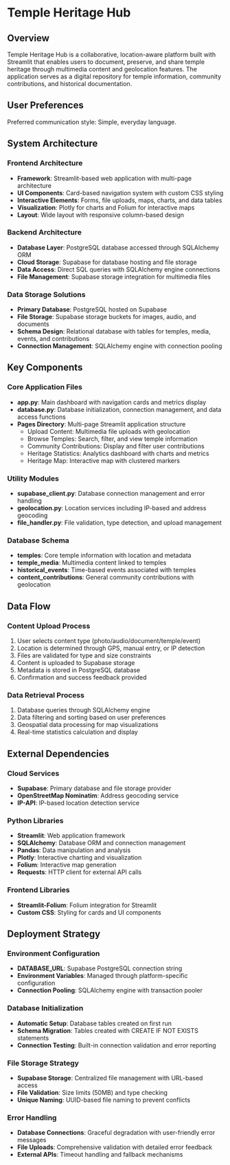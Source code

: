 # Temple Heritage Hub

## Overview

Temple Heritage Hub is a collaborative, location-aware platform built with Streamlit that enables users to document, preserve, and share temple heritage through multimedia content and geolocation features. The application serves as a digital repository for temple information, community contributions, and historical documentation.

## User Preferences

Preferred communication style: Simple, everyday language.

## System Architecture

### Frontend Architecture
- **Framework**: Streamlit-based web application with multi-page architecture
- **UI Components**: Card-based navigation system with custom CSS styling
- **Interactive Elements**: Forms, file uploads, maps, charts, and data tables
- **Visualization**: Plotly for charts and Folium for interactive maps
- **Layout**: Wide layout with responsive column-based design

### Backend Architecture
- **Database Layer**: PostgreSQL database accessed through SQLAlchemy ORM
- **Cloud Storage**: Supabase for database hosting and file storage
- **Data Access**: Direct SQL queries with SQLAlchemy engine connections
- **File Management**: Supabase storage integration for multimedia files

### Data Storage Solutions
- **Primary Database**: PostgreSQL hosted on Supabase
- **File Storage**: Supabase storage buckets for images, audio, and documents
- **Schema Design**: Relational database with tables for temples, media, events, and contributions
- **Connection Management**: SQLAlchemy engine with connection pooling

## Key Components

### Core Application Files
- **app.py**: Main dashboard with navigation cards and metrics display
- **database.py**: Database initialization, connection management, and data access functions
- **Pages Directory**: Multi-page Streamlit application structure
  - Upload Content: Multimedia file uploads with geolocation
  - Browse Temples: Search, filter, and view temple information
  - Community Contributions: Display and filter user contributions
  - Heritage Statistics: Analytics dashboard with charts and metrics
  - Heritage Map: Interactive map with clustered markers

### Utility Modules
- **supabase_client.py**: Database connection management and error handling
- **geolocation.py**: Location services including IP-based and address geocoding
- **file_handler.py**: File validation, type detection, and upload management

### Database Schema
- **temples**: Core temple information with location and metadata
- **temple_media**: Multimedia content linked to temples
- **historical_events**: Time-based events associated with temples
- **content_contributions**: General community contributions with geolocation

## Data Flow

### Content Upload Process
1. User selects content type (photo/audio/document/temple/event)
2. Location is determined through GPS, manual entry, or IP detection
3. Files are validated for type and size constraints
4. Content is uploaded to Supabase storage
5. Metadata is stored in PostgreSQL database
6. Confirmation and success feedback provided

### Data Retrieval Process
1. Database queries through SQLAlchemy engine
2. Data filtering and sorting based on user preferences
3. Geospatial data processing for map visualizations
4. Real-time statistics calculation and display

## External Dependencies

### Cloud Services
- **Supabase**: Primary database and file storage provider
- **OpenStreetMap Nominatim**: Address geocoding service
- **IP-API**: IP-based location detection service

### Python Libraries
- **Streamlit**: Web application framework
- **SQLAlchemy**: Database ORM and connection management
- **Pandas**: Data manipulation and analysis
- **Plotly**: Interactive charting and visualization
- **Folium**: Interactive map generation
- **Requests**: HTTP client for external API calls

### Frontend Libraries
- **Streamlit-Folium**: Folium integration for Streamlit
- **Custom CSS**: Styling for cards and UI components

## Deployment Strategy

### Environment Configuration
- **DATABASE_URL**: Supabase PostgreSQL connection string
- **Environment Variables**: Managed through platform-specific configuration
- **Connection Pooling**: SQLAlchemy engine with transaction pooler

### Database Initialization
- **Automatic Setup**: Database tables created on first run
- **Schema Migration**: Tables created with CREATE IF NOT EXISTS statements
- **Connection Testing**: Built-in connection validation and error reporting

### File Storage Strategy
- **Supabase Storage**: Centralized file management with URL-based access
- **File Validation**: Size limits (50MB) and type checking
- **Unique Naming**: UUID-based file naming to prevent conflicts

### Error Handling
- **Database Connections**: Graceful degradation with user-friendly error messages
- **File Uploads**: Comprehensive validation with detailed error feedback
- **External APIs**: Timeout handling and fallback mechanisms